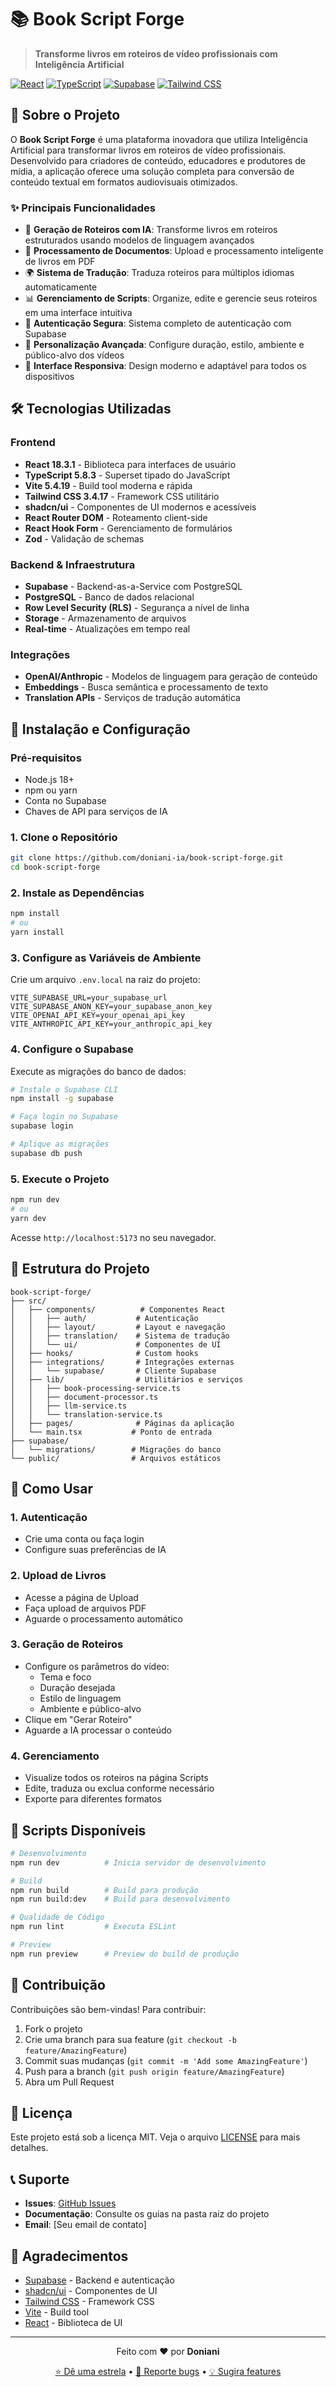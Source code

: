 # 📚 Book Script Forge

> **Transforme livros em roteiros de vídeo profissionais com Inteligência Artificial**

[![React](https://img.shields.io/badge/React-18.3.1-61DAFB?style=flat&logo=react&logoColor=white)](https://reactjs.org/)
[![TypeScript](https://img.shields.io/badge/TypeScript-5.8.3-3178C6?style=flat&logo=typescript&logoColor=white)](https://www.typescriptlang.org/)
[![Supabase](https://img.shields.io/badge/Supabase-2.56.1-3ECF8E?style=flat&logo=supabase&logoColor=white)](https://supabase.com/)
[![Tailwind CSS](https://img.shields.io/badge/Tailwind_CSS-3.4.17-38B2AC?style=flat&logo=tailwind-css&logoColor=white)](https://tailwindcss.com/)

## 🚀 Sobre o Projeto

O **Book Script Forge** é uma plataforma inovadora que utiliza Inteligência Artificial para transformar livros em roteiros de vídeo profissionais. Desenvolvido para criadores de conteúdo, educadores e produtores de mídia, a aplicação oferece uma solução completa para conversão de conteúdo textual em formatos audiovisuais otimizados.

### ✨ Principais Funcionalidades

- 🤖 **Geração de Roteiros com IA**: Transforme livros em roteiros estruturados usando modelos de linguagem avançados
- 📖 **Processamento de Documentos**: Upload e processamento inteligente de livros em PDF
- 🌍 **Sistema de Tradução**: Traduza roteiros para múltiplos idiomas automaticamente
- 📊 **Gerenciamento de Scripts**: Organize, edite e gerencie seus roteiros em uma interface intuitiva
- 🔐 **Autenticação Segura**: Sistema completo de autenticação com Supabase
- 🎯 **Personalização Avançada**: Configure duração, estilo, ambiente e público-alvo dos vídeos
- 📱 **Interface Responsiva**: Design moderno e adaptável para todos os dispositivos

## 🛠️ Tecnologias Utilizadas

### Frontend
- **React 18.3.1** - Biblioteca para interfaces de usuário
- **TypeScript 5.8.3** - Superset tipado do JavaScript
- **Vite 5.4.19** - Build tool moderna e rápida
- **Tailwind CSS 3.4.17** - Framework CSS utilitário
- **shadcn/ui** - Componentes de UI modernos e acessíveis
- **React Router DOM** - Roteamento client-side
- **React Hook Form** - Gerenciamento de formulários
- **Zod** - Validação de schemas

### Backend & Infraestrutura
- **Supabase** - Backend-as-a-Service com PostgreSQL
- **PostgreSQL** - Banco de dados relacional
- **Row Level Security (RLS)** - Segurança a nível de linha
- **Storage** - Armazenamento de arquivos
- **Real-time** - Atualizações em tempo real

### Integrações
- **OpenAI/Anthropic** - Modelos de linguagem para geração de conteúdo
- **Embeddings** - Busca semântica e processamento de texto
- **Translation APIs** - Serviços de tradução automática

## 🚀 Instalação e Configuração

### Pré-requisitos
- Node.js 18+ 
- npm ou yarn
- Conta no Supabase
- Chaves de API para serviços de IA

### 1. Clone o Repositório
```bash
git clone https://github.com/doniani-ia/book-script-forge.git
cd book-script-forge
```

### 2. Instale as Dependências
```bash
npm install
# ou
yarn install
```

### 3. Configure as Variáveis de Ambiente
Crie um arquivo `.env.local` na raiz do projeto:

```env
VITE_SUPABASE_URL=your_supabase_url
VITE_SUPABASE_ANON_KEY=your_supabase_anon_key
VITE_OPENAI_API_KEY=your_openai_api_key
VITE_ANTHROPIC_API_KEY=your_anthropic_api_key
```

### 4. Configure o Supabase
Execute as migrações do banco de dados:

```bash
# Instale o Supabase CLI
npm install -g supabase

# Faça login no Supabase
supabase login

# Aplique as migrações
supabase db push
```

### 5. Execute o Projeto
```bash
npm run dev
# ou
yarn dev
```

Acesse `http://localhost:5173` no seu navegador.

## 📁 Estrutura do Projeto

```
book-script-forge/
├── src/
│   ├── components/          # Componentes React
│   │   ├── auth/           # Autenticação
│   │   ├── layout/         # Layout e navegação
│   │   ├── translation/    # Sistema de tradução
│   │   └── ui/             # Componentes de UI
│   ├── hooks/              # Custom hooks
│   ├── integrations/       # Integrações externas
│   │   └── supabase/       # Cliente Supabase
│   ├── lib/                # Utilitários e serviços
│   │   ├── book-processing-service.ts
│   │   ├── document-processor.ts
│   │   ├── llm-service.ts
│   │   └── translation-service.ts
│   ├── pages/              # Páginas da aplicação
│   └── main.tsx           # Ponto de entrada
├── supabase/
│   └── migrations/        # Migrações do banco
└── public/                # Arquivos estáticos
```

## 🎯 Como Usar

### 1. **Autenticação**
- Crie uma conta ou faça login
- Configure suas preferências de IA

### 2. **Upload de Livros**
- Acesse a página de Upload
- Faça upload de arquivos PDF
- Aguarde o processamento automático

### 3. **Geração de Roteiros**
- Configure os parâmetros do vídeo:
  - Tema e foco
  - Duração desejada
  - Estilo de linguagem
  - Ambiente e público-alvo
- Clique em "Gerar Roteiro"
- Aguarde a IA processar o conteúdo

### 4. **Gerenciamento**
- Visualize todos os roteiros na página Scripts
- Edite, traduza ou exclua conforme necessário
- Exporte para diferentes formatos

## 🔧 Scripts Disponíveis

```bash
# Desenvolvimento
npm run dev          # Inicia servidor de desenvolvimento

# Build
npm run build        # Build para produção
npm run build:dev    # Build para desenvolvimento

# Qualidade de Código
npm run lint         # Executa ESLint

# Preview
npm run preview      # Preview do build de produção
```

## 🤝 Contribuição

Contribuições são bem-vindas! Para contribuir:

1. Fork o projeto
2. Crie uma branch para sua feature (`git checkout -b feature/AmazingFeature`)
3. Commit suas mudanças (`git commit -m 'Add some AmazingFeature'`)
4. Push para a branch (`git push origin feature/AmazingFeature`)
5. Abra um Pull Request

## 📄 Licença

Este projeto está sob a licença MIT. Veja o arquivo [LICENSE](LICENSE) para mais detalhes.

## 📞 Suporte

- **Issues**: [GitHub Issues](https://github.com/doniani-ia/book-script-forge/issues)
- **Documentação**: Consulte os guias na pasta raiz do projeto
- **Email**: [Seu email de contato]

## 🎉 Agradecimentos

- [Supabase](https://supabase.com/) - Backend e autenticação
- [shadcn/ui](https://ui.shadcn.com/) - Componentes de UI
- [Tailwind CSS](https://tailwindcss.com/) - Framework CSS
- [Vite](https://vitejs.dev/) - Build tool
- [React](https://reactjs.org/) - Biblioteca de UI

---

<div align="center">
  <p>Feito com ❤️ por <strong>Doniani</strong></p>
  <p>
    <a href="https://github.com/doniani-ia/book-script-forge">⭐ Dê uma estrela</a> •
    <a href="https://github.com/doniani-ia/book-script-forge/issues">🐛 Reporte bugs</a> •
    <a href="https://github.com/doniani-ia/book-script-forge/pulls">💡 Sugira features</a>
  </p>
</div>